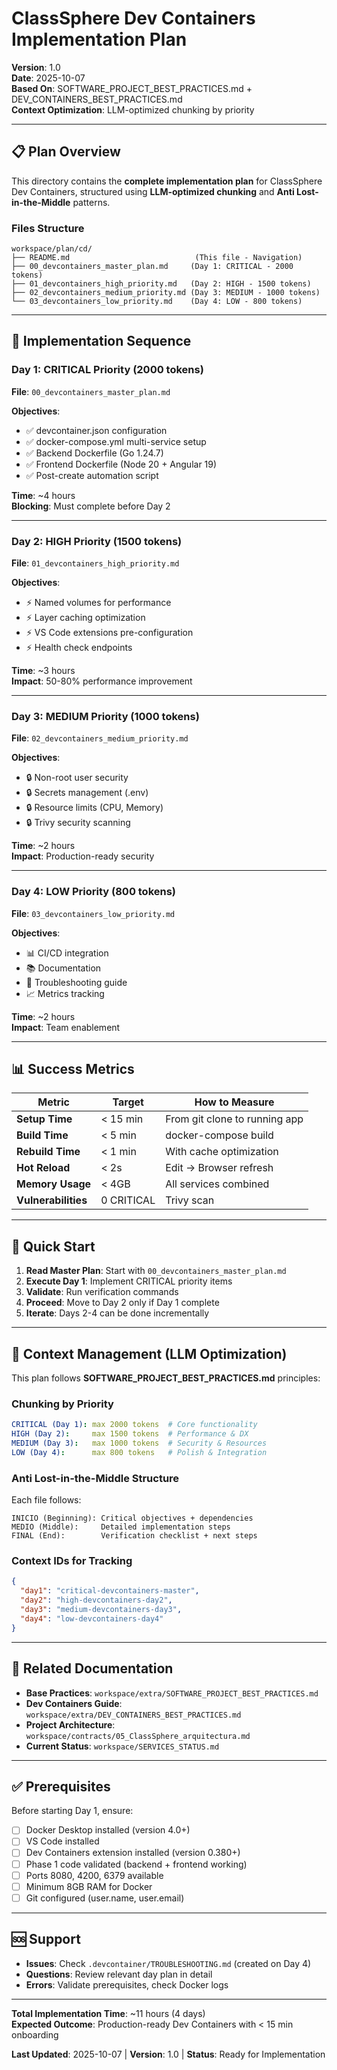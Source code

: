# ClassSphere Dev Containers Implementation Plan

**Version**: 1.0  
**Date**: 2025-10-07  
**Based On**: SOFTWARE_PROJECT_BEST_PRACTICES.md + DEV_CONTAINERS_BEST_PRACTICES.md  
**Context Optimization**: LLM-optimized chunking by priority

---

## 📋 Plan Overview

This directory contains the **complete implementation plan** for ClassSphere Dev Containers, structured using **LLM-optimized chunking** and **Anti Lost-in-the-Middle** patterns.

### Files Structure

```
workspace/plan/cd/
├── README.md                            (This file - Navigation)
├── 00_devcontainers_master_plan.md     (Day 1: CRITICAL - 2000 tokens)
├── 01_devcontainers_high_priority.md   (Day 2: HIGH - 1500 tokens)
├── 02_devcontainers_medium_priority.md (Day 3: MEDIUM - 1000 tokens)
└── 03_devcontainers_low_priority.md    (Day 4: LOW - 800 tokens)
```

---

## 🎯 Implementation Sequence

### Day 1: CRITICAL Priority (2000 tokens)
**File**: `00_devcontainers_master_plan.md`

**Objectives**:
- ✅ devcontainer.json configuration
- ✅ docker-compose.yml multi-service setup
- ✅ Backend Dockerfile (Go 1.24.7)
- ✅ Frontend Dockerfile (Node 20 + Angular 19)
- ✅ Post-create automation script

**Time**: ~4 hours  
**Blocking**: Must complete before Day 2

---

### Day 2: HIGH Priority (1500 tokens)
**File**: `01_devcontainers_high_priority.md`

**Objectives**:
- ⚡ Named volumes for performance
- ⚡ Layer caching optimization
- ⚡ VS Code extensions pre-configuration
- ⚡ Health check endpoints

**Time**: ~3 hours  
**Impact**: 50-80% performance improvement

---

### Day 3: MEDIUM Priority (1000 tokens)
**File**: `02_devcontainers_medium_priority.md`

**Objectives**:
- 🔒 Non-root user security
- 🔒 Secrets management (.env)
- 🔒 Resource limits (CPU, Memory)
- 🔒 Trivy security scanning

**Time**: ~2 hours  
**Impact**: Production-ready security

---

### Day 4: LOW Priority (800 tokens)
**File**: `03_devcontainers_low_priority.md`

**Objectives**:
- 📊 CI/CD integration
- 📚 Documentation
- 🐛 Troubleshooting guide
- 📈 Metrics tracking

**Time**: ~2 hours  
**Impact**: Team enablement

---

## 📊 Success Metrics

| Metric | Target | How to Measure |
|---|---|---|
| **Setup Time** | < 15 min | From git clone to running app |
| **Build Time** | < 5 min | docker-compose build |
| **Rebuild Time** | < 1 min | With cache optimization |
| **Hot Reload** | < 2s | Edit → Browser refresh |
| **Memory Usage** | < 4GB | All services combined |
| **Vulnerabilities** | 0 CRITICAL | Trivy scan |

---

## 🚀 Quick Start

1. **Read Master Plan**: Start with `00_devcontainers_master_plan.md`
2. **Execute Day 1**: Implement CRITICAL priority items
3. **Validate**: Run verification commands
4. **Proceed**: Move to Day 2 only if Day 1 complete
5. **Iterate**: Days 2-4 can be done incrementally

---

## 📝 Context Management (LLM Optimization)

This plan follows **SOFTWARE_PROJECT_BEST_PRACTICES.md** principles:

### Chunking by Priority

```yaml
CRITICAL (Day 1): max 2000 tokens  # Core functionality
HIGH (Day 2):     max 1500 tokens  # Performance & DX
MEDIUM (Day 3):   max 1000 tokens  # Security & Resources
LOW (Day 4):      max 800 tokens   # Polish & Integration
```

### Anti Lost-in-the-Middle Structure

Each file follows:
```
INICIO (Beginning): Critical objectives + dependencies
MEDIO (Middle):     Detailed implementation steps
FINAL (End):        Verification checklist + next steps
```

### Context IDs for Tracking

```json
{
  "day1": "critical-devcontainers-master",
  "day2": "high-devcontainers-day2",
  "day3": "medium-devcontainers-day3",
  "day4": "low-devcontainers-day4"
}
```

---

## 🔗 Related Documentation

- **Base Practices**: `workspace/extra/SOFTWARE_PROJECT_BEST_PRACTICES.md`
- **Dev Containers Guide**: `workspace/extra/DEV_CONTAINERS_BEST_PRACTICES.md`
- **Project Architecture**: `workspace/contracts/05_ClassSphere_arquitectura.md`
- **Current Status**: `workspace/SERVICES_STATUS.md`

---

## ✅ Prerequisites

Before starting Day 1, ensure:

- [ ] Docker Desktop installed (version 4.0+)
- [ ] VS Code installed
- [ ] Dev Containers extension installed (version 0.380+)
- [ ] Phase 1 code validated (backend + frontend working)
- [ ] Ports 8080, 4200, 6379 available
- [ ] Minimum 8GB RAM for Docker
- [ ] Git configured (user.name, user.email)

---

## 🆘 Support

- **Issues**: Check `.devcontainer/TROUBLESHOOTING.md` (created on Day 4)
- **Questions**: Review relevant day plan in detail
- **Errors**: Validate prerequisites, check Docker logs

---

**Total Implementation Time**: ~11 hours (4 days)  
**Expected Outcome**: Production-ready Dev Containers with < 15 min onboarding

**Last Updated**: 2025-10-07 | **Version**: 1.0 | **Status**: Ready for Implementation

